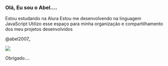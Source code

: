 ### Olá, Eu sou o Abel....

Estou estudando na Alura
Estou me desenvolvendo na linguagem JavaScript
Utilizo esse espaço para minha organização e compartilhamento dos meu projetos desenvolvidos

@abel2007_

![](https://media1.tenor.com/m/4j_zmBd3lGoAAAAd/neymar-neymar-jr.gif)

Obrigado....
